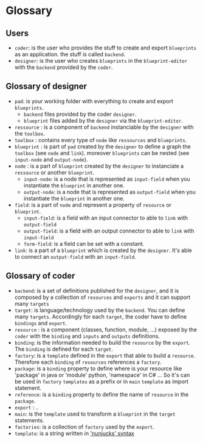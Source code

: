 
# Glossary

## Users

* `coder`: is the user who provides the stuff to create and export `blueprints` as an application. the stuff is called `backend`.
* `designer`: is the user who creates `blueprints` in the `blueprint-editor` with the `backend` provided by the `coder`.

## Glossary of designer

* `pad`: is your working folder with everything to create and export `blueprints`.
  * `backend` files provided by the coder `designer`.
  * `blueprint` files added by the `designer` via the `blueprint-editor`.
* `ressource` : is a component of `backend` instanciable by the `designer` with the `toolbox`.
*  `toolbox` : contains every type of `node` like `ressources` and `blueprints`. 
* `blueprint` : is part of  `pad` created by the `designer` to define a graph the `toolbox` (see `node` and `link`). moreover `blueprints` can be nested (see `input-node` and `output-node`).
* `node` : is a part of `blueprint` created by the `designer` to instanciate a `ressource` or another `blueprint`.
  * `input-node`: is a node that is represented as `input-field`  when you instantiate the `blueprint` in another one.
  * `output-node`: is a node that is represented as `output-field` when you instantiate the `blueprint` in another one.
* `field`: is a part of `node` and represent a property of `resource` or `blueprint`.
  *  `input-field`: is a field with an input connector to able to `link` with `output-field`
  *  `output-field`: is a field with an output connector to able to `link` with `input-field`
  *  `form-field`: is a field can be set with a constant.
* `link`: is a part of a `blueprint` which is created by the `designer`. It's able to connect an `output-field` with an `input-field`.


## Glossary of coder

* `backend`: is a set of definitions published for the `designer`, and it is composed by a collection of `resources` and `exports` and it can support many `targets` 
* `target`: is language/technology used by the `backend`. You can define many `targets`. Accordingly for each `target`, the coder have to define `bindings` and `export`.
* `resource` : is a component (classes, function, module, ...) exposed by the `coder` with the `binding` and `inputs` and `outputs` definitions.
* `binding`: is the information needed to build the `resource` by the `export`. The `binding` is defined for each `target`.
* `factory`: is a `template` defined in the `export` that able to build a `resource`. Therefore each `binding` of `resources` references a `factory`.
* `package`: is a `binding` property to define where is your resource like 'package' in java or 'module' python, 'namespace' in C# ... So it's can be used in `factory` `templates` as a prefix or in `main` `template` as import statement.
* `reference`: is a `binding` property to define the name of `resource` in the `package`.
* `export` : ..
* `main`: is the `template` used to transform a `blueprint` in the `target` statements.
* `factories`: is a collection of `factory` used by the `export`.
* `template`: is a string written in ['nunjucks' syntax](https://mozilla.github.io/nunjucks/) 
 
